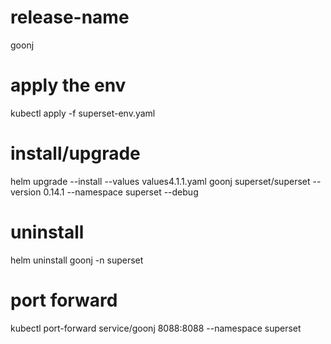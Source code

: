 
# release-name
goonj

# apply the env
kubectl apply -f superset-env.yaml

# install/upgrade
helm upgrade --install --values values4.1.1.yaml  goonj superset/superset --version 0.14.1 --namespace superset --debug

# uninstall
helm uninstall goonj -n superset 

# port forward
kubectl port-forward service/goonj  8088:8088 --namespace superset